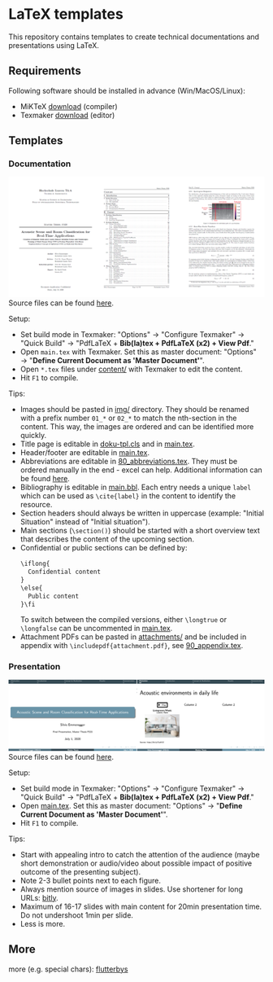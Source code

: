 # LaTeX templates
This repository contains templates to create technical documentations and presentations using LaTeX.

## Requirements 
Following software should be installed in advance (Win/MacOS/Linux):
- MiKTeX [download](https://miktex.org/download) (compiler)
- Texmaker [download](https://www.xm1math.net/texmaker/download.html) (editor)

## Templates

### Documentation
![documentation](img-doc.png)
Source files can be found [here](documentation/).

Setup:
- Set build mode in Texmaker: "Options" &rarr; "Configure Texmaker" &rarr; "Quick Build" &rarr; "PdfLaTeX + **Bib(la)tex + PdfLaTeX (x2) + View Pdf**."
- Open `main.tex` with Texmaker. Set this as master document: "Options" &rarr; "**Define Current Document as 'Master Document'**".
- Open `*.tex` files under [content/](documentation/content/) with Texmaker to edit the content.
- Hit `F1` to compile.

Tips:
- Images should be pasted in [img/](documentation/img/) directory. They should be renamed with a prefix number `01_*` or `02_*` to match the nth-section in the content. This way, the images are ordered and can be identified more quickly.
- Title page is editable in [doku-tpl.cls](documentation/doku-tpl.cls#L32-L91) and in [main.tex](documentation/main.tex#L218-L228).
- Header/footer are editable in [main.tex](documentation/main.tex#L250-L256).
- Abbreviations are editable in [80_abbreviations.tex](documentation/content/80_abbreviations.tex). They must be ordered manually in the end - excel can help. Additional information can be found [here](http://ctan.math.illinois.edu/macros/latex/contrib/acronym/acronym.pdf).
- Bibliography is editable in [main.bbl](documentation/main.bbl). Each entry needs a unique `label` which can be used as `\cite{label}` in the content to identify the resource.
- Section headers should always be written in uppercase (example: "Initial Situation" instead of "Initial situation").
- Main sections (`\section()`) should be started with a short overview text that describes the content of the upcoming section.
- Confidential or public sections can be defined by:
  ```
  \iflong{
	Confidential content
  }
  \else{
	Public content
  }\fi
  ```
  To switch between the compiled versions, either `\longtrue` or `\longfalse` can be uncommented in [main.tex](documentation/main.tex#L28-L29).
- Attachment PDFs can be pasted in [attachments/](documentation/attachments/) and be included in appendix with `\includepdf{attachment.pdf}`, see [90_appendix.tex](documentation/content/90_appendix.tex#L69-L73).

### Presentation
![presentation](img-pre.png)
Source files can be found [here](presentation/).

Setup:
- Set build mode in Texmaker: "Options" &rarr; "Configure Texmaker" &rarr; "Quick Build" &rarr; "PdfLaTeX + **Bib(la)tex + PdfLaTeX (x2) + View Pdf**."
- Open [main.tex](presentation/main.tex). Set this as master document: "Options" &rarr; "**Define Current Document as 'Master Document'**".
- Hit `F1` to compile.

Tips:
- Start with appealing intro to catch the attention of the audience (maybe short demonstration or audio/video about possible impact of positive outcome of the presenting subject).
- Note 2-3 bullet points next to each figure.
- Always mention source of images in slides. Use shortener for long URLs: [bitly](https://bitly.com).
- Maximum of 16-17 slides with main content for 20min presentation time. Do not undershoot 1min per slide.
- Less is more.

## More 

more (e.g. special chars):
[flutterbys](https://www.flutterbys.com.au/stats/tut/tut17.1.html)